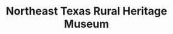 ---
layout: repo
title: "Northeast Texas Rural Heritage Museum"
id: 17655
permalink: repos/17655/
---